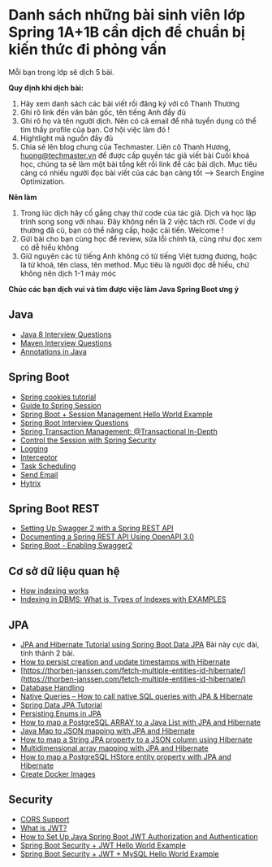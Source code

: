 # Danh sách những bài sinh viên lớp Spring 1A+1B cần dịch để chuẩn bị kiến thức đi phỏng vấn

Mỗi bạn trong lớp sẽ dịch 5 bài.

**Quy định khi dịch bài:**
1. Hãy xem danh sách các bài viết rồi đăng ký với cô Thanh Thương
2. Ghi rõ link đến văn bản gốc, tên tiếng Anh đầy đủ
3. Ghi rõ họ và tên người dịch. Nên có cả email để nhà tuyển dụng có thể tìm thấy profile của bạn. Cơ hội việc làm đó !
4. Hightlight mã nguồn đầy đủ
5. Chia sẻ lên blog chung của Techmaster. Liên cô Thanh Hương, huong@techmaster.vn để được cấp quyền tác giả viết bài
Cuối khoá học, chúng ta sẽ làm một bài tổng kết rồi link để các bài dịch. Mục tiêu càng có nhiều người đọc bài viết của các bạn càng tốt --> Search Engine Optimization.


**Nên làm**
1. Trong lúc dịch hãy cố gắng chạy thử code của tác giả. Dịch và học lập trình song song với nhau. Đây không nền là 2 việc tách rời.
Code ví dụ thường đã cũ, bạn có thể nâng cấp, hoặc cải tiến. Welcome !
2. Gửi bài cho bạn cùng học để review, sửa lỗi chính tả, cũng như đọc xem có dễ hiểu không
3. Giữ nguyên các từ tiếng Anh không có từ tiếng Việt tương đương, hoặc là từ khoá, tên class, tên method. Mục tiêu là người đọc dễ hiểu, chứ không nên dịch 1-1 máy móc

**Chúc các bạn dịch vui và tìm được việc làm Java Spring Boot ưng ý**


## Java
- [Java 8 Interview Questions](https://www.javainuse.com/java/java8_intvw)
- [Maven Interview Questions](https://www.javainuse.com/misc/maven-interview-questions)
- [Annotations in Java](https://ducmanhphan.github.io/2019-01-09-Annotations-in-java/)
  
## Spring Boot
- [Spring cookies tutorial](http://zetcode.com/spring/cookies/ )
- [Guide to Spring Session](https://www.baeldung.com/spring-session)
- [Spring Boot + Session Management Hello World Example](https://www.javainuse.com/spring/springboot_session)
- [Spring Boot Interview Questions](https://www.javainuse.com/spring/SpringBootInterviewQuestions)
- [Spring Transaction Management: @Transactional In-Depth](https://www.marcobehler.com/guides/spring-transaction-management-transactional-in-depth)
- [Control the Session with Spring Security](https://www.baeldung.com/spring-security-session)
- [Logging](https://www.tutorialspoint.com/spring_boot/spring_boot_logging.htm)
- [Interceptor](https://www.tutorialspoint.com/spring_boot/spring_boot_interceptor.htm)
- [Task Scheduling](https://www.tutorialspoint.com/spring_boot/spring_boot_scheduling.htm)
- [Send Email](https://www.tutorialspoint.com/spring_boot/spring_boot_sending_email.htm)
- [Hytrix](https://www.tutorialspoint.com/spring_boot/spring_boot_hystrix.htm)

## Spring Boot REST
- [Setting Up Swagger 2 with a Spring REST API](https://www.baeldung.com/swagger-2-documentation-for-spring-rest-api)
- [Documenting a Spring REST API Using OpenAPI 3.0](https://www.baeldung.com/spring-rest-openapi-documentation)
- [Spring Boot - Enabling Swagger2](https://www.tutorialspoint.com/spring_boot/spring_boot_enabling_swagger2.htm)


## Cơ sở dữ liệu quan hệ
- [How indexing works](https://dataschool.com/sql-optimization/how-indexing-works/)
- [Indexing in DBMS: What is, Types of Indexes with EXAMPLES](https://www.guru99.com/indexing-in-database.html)
  
## JPA
- [JPA and Hibernate Tutorial using Spring Boot Data JPA](https://www.springboottutorial.com/introduction-to-jpa-with-spring-boot-data-jpa) Bài này cực dài, tính thành 2 bài.
- [How to persist creation and update timestamps with Hibernate](https://thorben-janssen.com/persist-creation-update-timestamps-hibernate/)
- [https://thorben-janssen.com/fetch-multiple-entities-id-hibernate/](https://thorben-janssen.com/fetch-multiple-entities-id-hibernate/)
- [Database Handling](https://www.tutorialspoint.com/spring_boot/spring_boot_database_handling.htm)
- [Native Queries – How to call native SQL queries with JPA & Hibernate](https://thorben-janssen.com/jpa-native-queries/)
- [Spring Data JPA Tutorial](https://www.stackchief.com/tutorials/Spring%20Data%20JPA%20Tutorial)
- [Persisting Enums in JPA](https://www.baeldung.com/jpa-persisting-enums-in-jpa)
- [How to map a PostgreSQL ARRAY to a Java List with JPA and Hibernate](https://vladmihalcea.com/postgresql-array-java-list/)
- [Java Map to JSON mapping with JPA and Hibernate](https://vladmihalcea.com/java-map-json-jpa-hibernate/)
- [How to map a String JPA property to a JSON column using Hibernate](https://vladmihalcea.com/map-string-jpa-property-json-column-hibernate/)
- [Multidimensional array mapping with JPA and Hibernate](https://vladmihalcea.com/multidimensional-array-jpa-hibernate/)
- [How to map a PostgreSQL HStore entity property with JPA and Hibernate](https://vladmihalcea.com/map-postgresql-hstore-jpa-entity-property-hibernate/)
- [Create Docker Images](https://www.tutorialspoint.com/spring_boot/spring_boot_creating_docker_image.htm)


## Security
- [CORS Support](https://www.tutorialspoint.com/spring_boot/spring_boot_cors_support.htm)
- [What is JWT?](https://www.javainuse.com/spring/jwt)
- [How to Set Up Java Spring Boot JWT Authorization and Authentication](https://www.freecodecamp.org/news/how-to-setup-jwt-authorization-and-authentication-in-spring/)
- [Spring Boot Security + JWT Hello World Example](https://www.javainuse.com/spring/boot-jwt)
- [Spring Boot Security + JWT + MySQL Hello World Example](https://www.javainuse.com/spring/boot-jwt-mysql)
